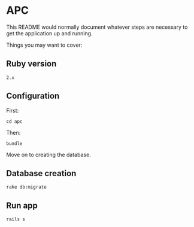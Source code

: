 # APC

This README would normally document whatever steps are necessary to get the
application up and running.

Things you may want to cover:

## Ruby version

```
2.x
```

## Configuration

First:

```
cd apc
```

Then:

```
bundle
```

Move on to creating the database.

## Database creation

```
rake db:migrate
```

## Run app

```
rails s
```
